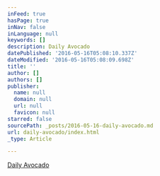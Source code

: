 ```yaml
---
inFeed: true
hasPage: true
inNav: false
inLanguage: null
keywords: []
description: Daily Avocado
datePublished: '2016-05-16T05:08:10.337Z'
dateModified: '2016-05-16T05:08:09.698Z'
title: ''
author: []
authors: []
publisher:
  name: null
  domain: null
  url: null
  favicon: null
starred: false
sourcePath: _posts/2016-05-16-daily-avocado.md
url: daily-avocado/index.html
_type: Article

---
```

[Daily Avocado][0]

[0]: http://dailyavocado.net/index.php?option=com_content&view=article&id=879:a-whale-of-a-time&catid=92:writers-block&Itemid=350